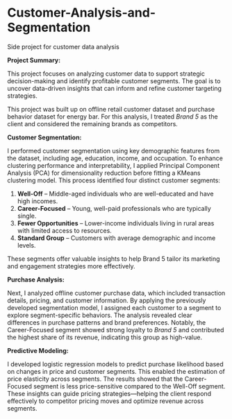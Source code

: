 # Customer-Analysis-and-Segmentation
Side project for customer data analysis

**Project Summary:**

This project focuses on analyzing customer data to support strategic decision-making and identify profitable customer segments. The goal is to uncover data-driven insights that can inform and refine customer targeting strategies.

This project was built up on offline retail customer dataset and purchase behavior dataset for energy bar. For this analysis, I treated *Brand 5* as the client and considered the remaining brands as competitors.

**Customer Segmentation:**

I performed customer segmentation using key demographic features from the dataset, including age, education, income, and occupation. To enhance clustering performance and interpretability, I applied Principal Component Analysis (PCA) for dimensionality reduction before fitting a KMeans clustering model. This process identified four distinct customer segments:

1. **Well-Off** – Middle-aged individuals who are well-educated and have high incomes.
2. **Career-Focused** – Young, well-paid professionals who are typically single.
3. **Fewer Opportunities** – Lower-income individuals living in rural areas with limited access to resources.
4. **Standard Group** – Customers with average demographic and income levels.

These segments offer valuable insights to help Brand 5 tailor its marketing and engagement strategies more effectively.

**Purchase Analysis:**

Next, I analyzed offline customer purchase data, which included transaction details, pricing, and customer information. By applying the previously developed segmentation model, I assigned each customer to a segment to explore segment-specific behaviors. The analysis revealed clear differences in purchase patterns and brand preferences. Notably, the Career-Focused segment showed strong loyalty to *Brand 5* and contributed the highest share of its revenue, indicating this group as high-value.

**Predictive Modeling:**

I developed logistic regression models to predict purchase likelihood based on changes in price and customer segments. This enabled the estimation of price elasticity across segments. The results showed that the Career-Focused segment is less price-sensitive compared to the Well-Off segment. These insights can guide pricing strategies—helping the client respond effectively to competitor pricing moves and optimize revenue across segments.
